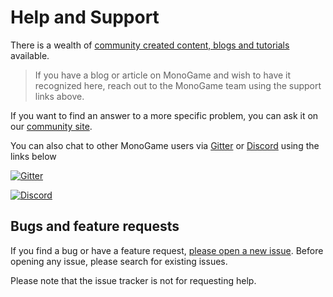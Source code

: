 # Help and Support

There is a wealth of [community created content, blogs and tutorials](tutorials.md) available.

> If you have a blog or article on MonoGame and wish to have it recognized here, reach out to the MonoGame team using the support links above.

If you want to find an answer to a more specific problem, you can ask it on our [community site](https://community.monogame.net/).

You can also chat to other MonoGame users via [Gitter](https://gitter.im/MonoGame/MonoGame) or [Discord](https://discord.gg/xCehJFD) using the links below

[![Gitter](~/images/third_party/gitterlogo.jpg)](https://gitter.im/MonoGame/MonoGame)

[![Discord](~/images/third_party/discordlogo.png)](https://discord.gg/xCehJFD)

## Bugs and feature requests

If you find a bug or have a feature request, [please open a new issue](https://github.com/mono/monogame/issues). Before opening any issue, please search for existing issues.

Please note that the issue tracker is not for requesting help.
